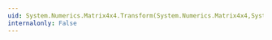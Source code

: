 ```yaml
---
uid: System.Numerics.Matrix4x4.Transform(System.Numerics.Matrix4x4,System.Numerics.Quaternion)
internalonly: False
---
```

